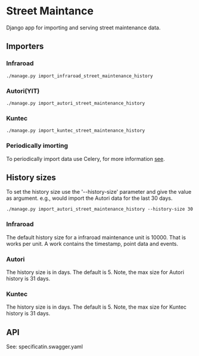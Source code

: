 # Street Maintance

Django app for importing and serving street maintenance data.

## Importers

### Infraroad
```
./manage.py import_infraroad_street_maintenance_history
```
### Autori(YIT)
```
./manage.py import_autori_street_maintenance_history
```
### Kuntec
```
./manage.py import_kuntec_street_maintenance_history
```
### Periodically imorting
To periodically import data use Celery, for more information [see](https://github.com/City-of-Turku/smbackend/wiki/Celery-Tasks#street-maintenance-history-street_maintenancetasksimport_street_maintenance_history).

## History sizes
To set the history size use the '--history-size' parameter and give the value as argument.
e.g., would import the Autori data for the last 30 days.
```
./manage.py import_autori_street_maintenance_history --history-size 30
```
### Infraroad
The default history size for a infraroad maintenance unit is 10000. That is works per unit. A work contains the timestamp, point data and events.
### Autori
The history size is in days. The default is 5.
Note, the max size for Autori history is 31 days.
### Kuntec
The history size is in days. The default is 5.
Note, the max size for Kuntec history is 31 days.
## API
See: specificatin.swagger.yaml